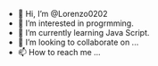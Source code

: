 - 👋 Hi, I’m @Lorenzo0202
- 👀 I’m interested in progrmming.
- 🌱 I’m currently learning Java Script.
- 💞️ I’m looking to collaborate on ...
- 📫 How to reach me ...

<!---
Lorenzo0202/Lorenzo0202 is a ✨ special ✨ repository because its `README.md` (this file) appears on your GitHub profile.
You can click the Preview link to take a look at your changes.
--->

